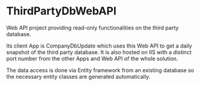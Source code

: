 # ThirdPartyDbWebAPI
Web API project providing read-only functionalities on the third party database.

Its client App is CompanyDbUpdate which uses this Web API to get a daily snapshot of the third party database.
It is also hosted on IIS with a distinct port number from the other Apps and Web API of the whole solution.

The data access is done via Entity framework from an existing database so the necessary entity classes are generated automatically.

